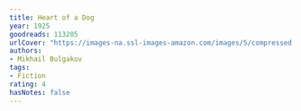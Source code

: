 ```yaml
---
title: Heart of a Dog
year: 1925
goodreads: 113205
urlCover: "https://images-na.ssl-images-amazon.com/images/S/compressed.photo.goodreads.com/books/1457906509i/113205.jpg"
authors:
- Mikhail Bulgakov
tags:
- Fiction
rating: 4
hasNotes: false
---
```

